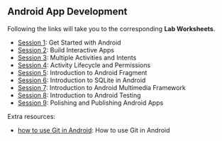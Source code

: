 ## Android App Development

Following the links will take you to the corresponding **Lab Worksheets**.

+ [Session 1](session-1.md): Get Started with Android
+ [Session 2](session-2.md): Build Interactive Apps
+ [Session 3](session-3.md): Multiple Activities and Intents
+ [Session 4](session-4.md): Activity Lifecycle and Permissions
+ [Session 5](session-5.md): Introduction to Android Fragment
+ [Session 6](session-6.md): Introduction to SQLite in Android
+ [Session 7](session-7.md): Introduction to Android Multimedia Framework
+ [Session 8](session-8.md): Introduction to Android Testing
+ [Session 9](session-9.md): Polishing and Publishing Android Apps

Extra resources:

+ [how to use Git in Android](resource_1.md): How to use Git in Android

